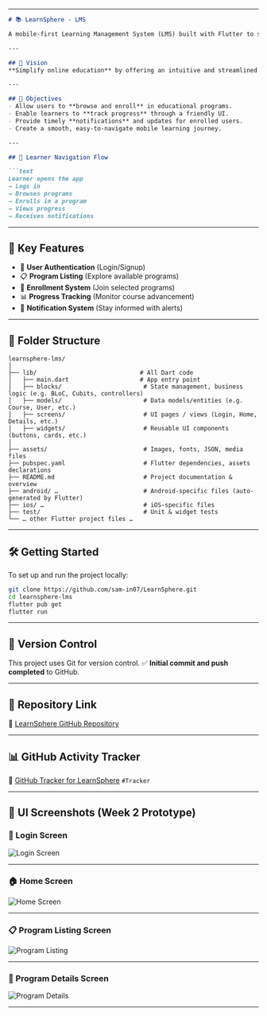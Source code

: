 
---

````markdown
# 📚 LearnSphere - LMS

A mobile-first Learning Management System (LMS) built with Flutter to simplify online education. LearnSphere enables learners to enroll in programs, track their progress, and stay updated through notifications.

---

## 🚀 Vision
**Simplify online education** by offering an intuitive and streamlined mobile LMS experience for learners.

---

## 🎯 Objectives
- Allow users to **browse and enroll** in educational programs.
- Enable learners to **track progress** through a friendly UI.
- Provide timely **notifications** and updates for enrolled users.
- Create a smooth, easy-to-navigate mobile learning journey.

---

## 🧭 Learner Navigation Flow

```text
Learner opens the app 
→ Logs in 
→ Browses programs 
→ Enrolls in a program 
→ Views progress 
→ Receives notifications
````

---

## 🔑 Key Features

* 🔐 **User Authentication** (Login/Signup)
* 📋 **Program Listing** (Explore available programs)
* 📝 **Enrollment System** (Join selected programs)
* 📊 **Progress Tracking** (Monitor course advancement)
* 🔔 **Notification System** (Stay informed with alerts)

---

## 📁 Folder Structure

```plaintext
learnsphere-lms/
│
├── lib/                             # All Dart code
│   ├── main.dart                    # App entry point
│   ├── blocks/                       # State management, business logic (e.g. BLoC, Cubits, controllers)
│   ├── models/                       # Data models/entities (e.g. Course, User, etc.)
│   ├── screens/                      # UI pages / views (Login, Home, Details, etc.)
│   ├── widgets/                      # Reusable UI components (buttons, cards, etc.)
│
├── assets/                           # Images, fonts, JSON, media files
├── pubspec.yaml                      # Flutter dependencies, assets declarations
├── README.md                         # Project documentation & overview
├── android/ …                        # Android-specific files (auto-generated by Flutter)
├── ios/ …                            # iOS-specific files
├── test/                             # Unit & widget tests  
└── … other Flutter project files …  

```

---

## 🛠️ Getting Started

To set up and run the project locally:

```bash
git clone https://github.com/sam-in07/LearnSphere.git
cd learnsphere-lms
flutter pub get
flutter run
```

---

## 🧪 Version Control

This project uses Git for version control.
✅ **Initial commit and push completed** to GitHub.

---

## 📎 Repository Link

🔗 [LearnSphere GitHub Repository](https://github.com/sam-in07/LearnSphere)

---


## 📊 GitHub Activity Tracker

🔗 [GitHub Tracker for LearnSphere](https://githubtracker.com/sam-in07/LEARNSPACE) `#Tracker`



---

## 📸 UI Screenshots (Week 2 Prototype)

### 🔐 Login Screen

![Login Screen](assets/images/screenshots/Login_Page.jpeg)

---

### 🏠 Home Screen
![Home Screen](assets/images/screenshots/Homepage.jpeg)

---

### 📋 Program Listing Screen
![Program Listing](assets/images/screenshots/program_listing.jpeg)

---

### 📄 Program Details Screen
![Program Details](assets/images/screenshots/Program_Details.jpeg)

---

